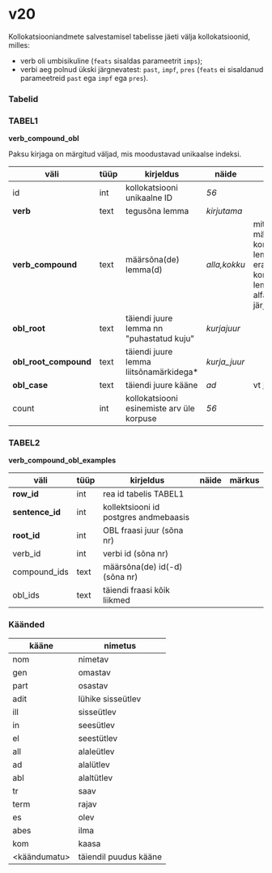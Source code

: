 # v20
Kollokatsiooniandmete salvestamisel tabelisse jäeti välja kollokatsioonid, milles:

* verb oli umbisikuline (<code>feats</code> sisaldas parameetrit <code>imps</code>);
* verbi aeg polnud ükski järgnevatest: <code>past</code>, <code>impf</code>, <code>pres</code> (<code>feats</code> ei sisaldanud parameetreid <code>past</code> ega <code>impf</code> ega  <code>pres</code>).

### Tabelid

### TABEL1 
**verb\_compound\_obl**

Paksu kirjaga on märgitud väljad, mis moodustavad unikaalse indeksi.

| väli | tüüp  |  kirjeldus | näide | märkus |
| --- | --- | --- | --- | --- |
| id | int | kollokatsiooni<br/>unikaalne ID| *56* | |
| **verb** | text | tegusõna lemma | *kirjutama* | |
| **verb_compound** | text | määrsõna(de) lemma(d) | *alla,kokku* | mitme määrsõna korral on lemmade eraldajaks koma ja lemmad on alfabeetilises järjestuses |
| **obl_root** | text| täiendi juure lemma nn "puhastatud kuju"| *kurjajuur* | |
| **obl\_root\_compound** | text| täiendi juure lemma liitsõnamärkidega*| *kurja_juur* | |
| **obl_case** | text | täiendi juure kääne | *ad* | vt [Käänded](#käänded) |
| count | int | kollokatsiooni esinemiste arv üle korpuse | *56* |  | 

### TABEL2 

**verb\_compound\_obl\_examples**


| väli | tüüp  |  kirjeldus |	näide | märkus |
| --- | --- | --- | --- | --- |
| **row_id** | int | rea id tabelis TABEL1| | |
| **sentence_id** | int | kollektsiooni id postgres andmebaasis | | |
| **root_id** | int | OBL fraasi juur (sõna nr) | | |
| verb_id | int | verbi id (sõna nr) | | |
| compound_ids | text | määrsõna(de) id(-d) (sõna nr) | | |
| obl_ids | text | täiendi fraasi kõik liikmed | | |


### Käänded
| kääne|  nimetus| 
| --- | --- |
| nom |  nimetav | 
| gen | omastav | 
| part | osastav | 
| adit | lühike sisseütlev | 
| ill | sisseütlev | 
| in |  seesütlev | 
| el |  seestütlev | 
| all |  alaleütlev |
| ad |  alalütlev | 
| abl |  alaltütlev | 
| tr | saav | 
| term |  rajav | 
| es |  olev | 
| abes |  ilma | 
| kom | kaasa | 
| \<käändumatu\> | täiendil puudus kääne | 


